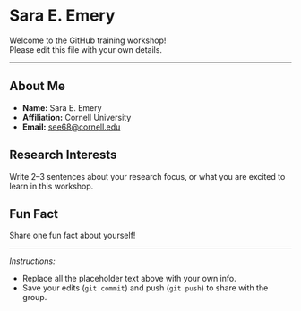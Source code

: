 # Sara E. Emery

Welcome to the GitHub training workshop!  
Please edit this file with your own details.

---

## About Me
- **Name:** Sara E. Emery  
- **Affiliation:** Cornell University  
- **Email:** see68@cornell.edu  

## Research Interests
Write 2–3 sentences about your research focus, or what you are excited to learn in this workshop.  

## Fun Fact
Share one fun fact about yourself!  

---

*Instructions:*  
- Replace all the placeholder text above with your own info.  
- Save your edits (`git commit`) and push (`git push`) to share with the group.  

